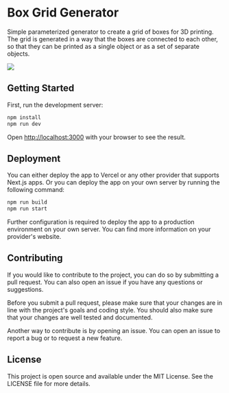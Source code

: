 # Box Grid Generator

Simple parameterized generator to create a grid of boxes for 3D printing. The grid is generated in a way that the boxes are connected to each other, so that they can be printed as a single object or as a set of separate objects.

[![](https://static.timoweiss.me/572_2x_shots_so.png)](https://box-grid.timoweiss.me)

## Getting Started

First, run the development server:

```bash
npm install
npm run dev

```

Open [http://localhost:3000](http://localhost:3000) with your browser to see the result.

## Deployment

You can either deploy the app to Vercel or any other provider that supports Next.js apps. Or you can deploy the app on your own server by running the following command:

```bash
npm run build
npm run start
```

Further configuration is required to deploy the app to a production environment on your own server. You can find more information on your provider's website.

## Contributing

If you would like to contribute to the project, you can do so by submitting a pull request. You can also open an issue if you have any questions or suggestions.

Before you submit a pull request, please make sure that your changes are in line with the project's goals and coding style. You should also make sure that your changes are well tested and documented.

Another way to contribute is by opening an issue. You can open an issue to report a bug or to request a new feature.

## License

This project is open source and available under the MIT License. See the LICENSE file for more details.
